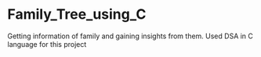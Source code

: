 # Family_Tree_using_C
Getting information of family and gaining insights from them. Used DSA in C language for this project
